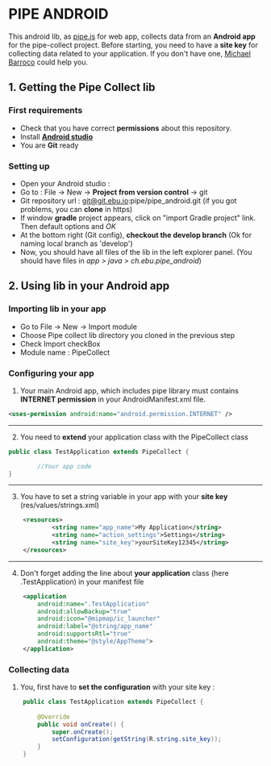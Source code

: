 # PIPE ANDROID

This android lib, as [pipe.js](https://git.ebu.io/pipe/pipe-js) for web app, collects data from an **Android app** for the pipe-collect project.
Before starting, you need to have a **site key** for collecting data related to your application. If you don't have one, [Michael Barroco](barroco@ebu.ch) could help you.

## 1. Getting the Pipe Collect lib

### First requirements

* Check that you have correct **permissions** about this repository.
* Install **[Android studio](http://developer.android.com/sdk/index.html)**
* You are **Git** ready

### Setting up

* Open your Android studio : 
* Go to : File -> New -> **Project from version control** -> git
* Git repository url : git@git.ebu.io:pipe/pipe_android.git (if you got problems, you can **clone** in https)
* If window **gradle** project appears, click on "import Gradle project" link. Then default options and *OK*
* At the bottom right (Git config), **checkout the develop branch** (Ok for naming local branch as 'develop')
* Now, you should have all files of the lib in the left explorer panel. (You should have files in *app > java > ch.ebu.pipe_android*)


## 2. Using lib in your Android app

### Importing lib in your app

* Go to File -> New -> Import module 
* Choose Pipe collect lib directory you cloned in the previous step 
* Check Import checkBox
* Module name : PipeCollect

### Configuring your app

1. Your main Android app, which includes pipe library must contains **INTERNET permission** in your AndroidManifest.xml file.
```xml
<uses-permission android:name="android.permission.INTERNET" />
```
_____________________

2. You need to **extend** your application class with the PipeCollect class
```java
public class TestApplication extends PipeCollect {

        //Your app code
}
```
_____________________

3. You have to set a string variable in your app with your **site key** (res/values/strings.xml)

```xml
    <resources>
            <string name="app_name">My Application</string>
            <string name="action_settings">Settings</string>
            <string name="site_key">yourSiteKey12345</string>
    </resources>
```
_____________________

4. Don't forget adding the line about **your application** class (here .TestApplication) in your manifest file

```xml
    <application
        android:name=".TestApplication"
        android:allowBackup="true"
        android:icon="@mipmap/ic_launcher"
        android:label="@string/app_name"
        android:supportsRtl="true"
        android:theme="@style/AppTheme">
    </application>
```

### Collecting data

1. You, first have to **set the configuration** with your site key : 

```java
    public class TestApplication extends PipeCollect {
    
        @Override
        public void onCreate() {
            super.onCreate();
            setConfiguration(getString(R.string.site_key));
        }
    }
```
